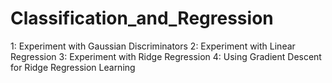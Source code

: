 # Classification_and_Regression
1: Experiment with Gaussian Discriminators 2: Experiment with Linear Regression 3: Experiment with Ridge Regression 4: Using Gradient Descent for Ridge Regression Learning
